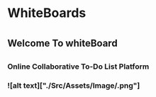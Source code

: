 <h1>WhiteBoards<h1>

<h2>Welcome To whiteBoard<h2>
<h3>Online Collaborative To-Do List Platform<h3>
  
![alt text]["./Src/Assets/Image/.png"]



